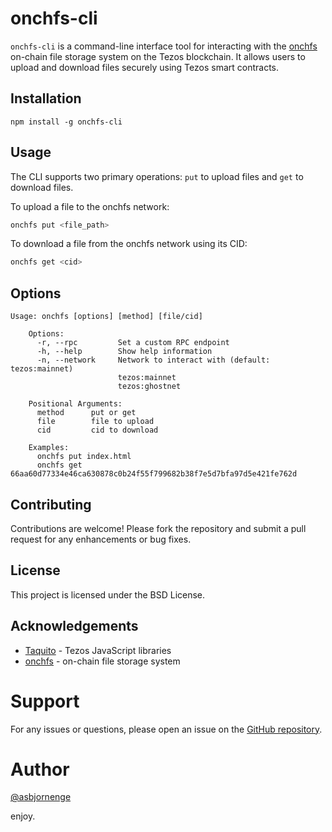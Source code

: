 # onchfs-cli

`onchfs-cli` is a command-line interface tool for interacting with the [onchfs](https://onchfs.com/) on-chain file storage system on the Tezos blockchain. It allows users to upload and download files securely using Tezos smart contracts.

## Installation

```
npm install -g onchfs-cli
```

## Usage

The CLI supports two primary operations: `put` to upload files and `get` to download files.

To upload a file to the onchfs network:

```bash
onchfs put <file_path>
```

To download a file from the onchfs network using its CID:

```bash
onchfs get <cid>
```

## Options

```
Usage: onchfs [options] [method] [file/cid]

    Options:
      -r, --rpc         Set a custom RPC endpoint
      -h, --help        Show help information
      -n, --network     Network to interact with (default: tezos:mainnet)
                        tezos:mainnet
                        tezos:ghostnet

    Positional Arguments:
      method      put or get
      file        file to upload
      cid         cid to download

    Examples:
      onchfs put index.html
      onchfs get 66aa60d77334e46ca630878c0b24f55f799682b38f7e5d7bfa97d5e421fe762d
```

## Contributing

Contributions are welcome! Please fork the repository and submit a pull request for any enhancements or bug fixes.

## License

This project is licensed under the BSD License.

## Acknowledgements

- [Taquito](https://tezostaquito.io/) - Tezos JavaScript libraries
- [onchfs](https://onchfs.com/) - on-chain file storage system 

# Support

For any issues or questions, please open an issue on the [GitHub repository](https://github.com/asbjornenge/onchfs-cli/issues).

# Author

[@asbjornenge](https://github.com/asbjornenge)

enjoy.
